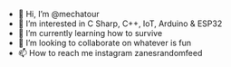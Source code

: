 - 👋 Hi, I’m @mechatour
- 👀 I’m interested in C Sharp, C++, IoT, Arduino & ESP32
- 🌱 I’m currently learning how to survive
- 💞️ I’m looking to collaborate on whatever is fun
- 📫 How to reach me instagram zanesrandomfeed

<!---
mechatour/mechatour is a ✨ special ✨ repository because its `README.md` (this file) appears on your GitHub profile.
You can click the Preview link to take a look at your changes.
--->
